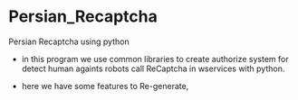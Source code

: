 # Persian_Recaptcha
Persian Recaptcha using python

- in this program we use common libraries to create authorize system for detect human againts robots call ReCaptcha in wservices with python.

- here we have some features to Re-generate, 
